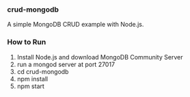 ### crud-mongodb

A simple MongoDB CRUD example with Node.js.

### How to Run

1. Install Node.js and download MongoDB Community Server
2. run a mongod server at port 27017
3. cd crud-mongodb
4. npm install
5. npm start
